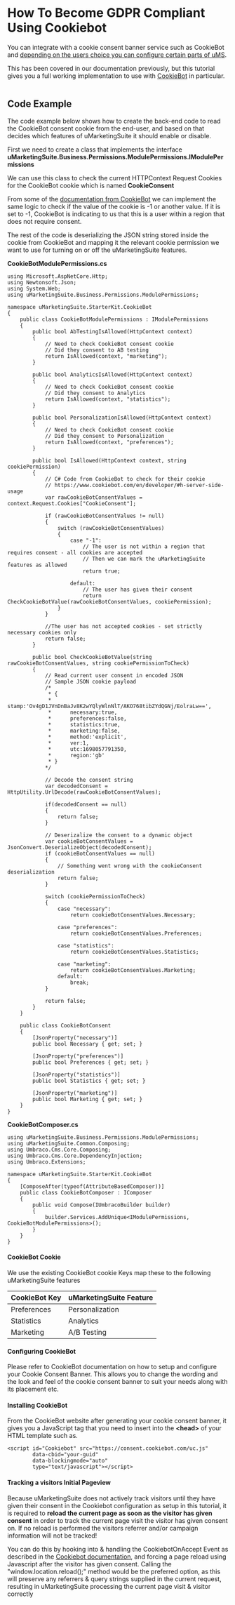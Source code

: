 # How To Become GDPR Compliant Using Cookiebot

You can integrate with a cookie consent banner service such as CookieBot and [depending on the users choice you can configure certain parts of uMS](../../../../the-umarketingsuite-broad-overview/the-umarketingsuite-cookie/module-permissions/).

This has been covered in our documentation previously, but this tutorial gives you a full working implementation to use with [CookieBot](https://www.cookiebot.com/) in particular.

![]()

## Code Example

The code example below shows how to create the back-end code to read the CookieBot consent cookie from the end-user, and based on that decides which features of uMarketingSuite it should enable or disable.

First we need to create a class that implements the interface **uMarketingSuite.Business.Permissions.ModulePermissions.IModulePermissions**

We can use this class to check the current HTTPContext Request Cookies for the CookieBot cookie which is named **CookieConsent**

From some of the [documentation from CookieBot](https://www.cookiebot.com/en/developer/) we can implement the same logic to check if the value of the cookie is -1 or another value. If it is set to -1, CookieBot is indicating to us that this is a user within a region that does not require consent.

The rest of the code is deserializing the JSON string stored inside the cookie from CookieBot and mapping it the relevant cookie permission we want to use for turning on or off the uMarketingSuite features.

**CookieBotModulePermissions.cs**

```
using Microsoft.AspNetCore.Http;
using Newtonsoft.Json;
using System.Web;
using uMarketingSuite.Business.Permissions.ModulePermissions;

namespace uMarketingSuite.StarterKit.CookieBot
{
    public class CookieBotModulePermissions : IModulePermissions
    {
        public bool AbTestingIsAllowed(HttpContext context)
        {
            // Need to check CookieBot consent cookie
            // Did they consent to AB testing
            return IsAllowed(context, "marketing");
        }

        public bool AnalyticsIsAllowed(HttpContext context)
        {
            // Need to check CookieBot consent cookie
            // Did they consent to Analytics
            return IsAllowed(context, "statistics");
        }

        public bool PersonalizationIsAllowed(HttpContext context)
        {
            // Need to check CookieBot consent cookie
            // Did they consent to Personalization
            return IsAllowed(context, "preferences");
        }

        public bool IsAllowed(HttpContext context, string cookiePermission)
        {
            // C# Code from CookieBot to check for their cookie
            // https://www.cookiebot.com/en/developer/#h-server-side-usage
            var rawCookieBotConsentValues = context.Request.Cookies["CookieConsent"];

            if (rawCookieBotConsentValues != null)
            {
                switch (rawCookieBotConsentValues)
                {
                    case "-1":
                        // The user is not within a region that requires consent - all cookies are accepted
                        // Then we can mark the uMarketingSuite features as allowed
                        return true;

                    default:
                        // The user has given their consent
                        return CheckCookieBotValue(rawCookieBotConsentValues, cookiePermission);
                }
            }

            //The user has not accepted cookies - set strictly necessary cookies only 
            return false;
        }

        public bool CheckCookieBotValue(string rawCookieBotConsentValues, string cookiePermissionToCheck)
        {
            // Read current user consent in encoded JSON
            // Sample JSON cookie payload
            /*
             * {
             *      stamp:'Ov4gD1JVnDnBaJv8K2wYQlyWlnNlT/AKO768tibZYdQGNj/EolraLw==',
             *      necessary:true,
             *      preferences:false,
             *      statistics:true,
             *      marketing:false,
             *      method:'explicit',
             *      ver:1,
             *      utc:1698057791350,
             *      region:'gb'
             * }
            */

            // Decode the consent string
            var decodedConsent = HttpUtility.UrlDecode(rawCookieBotConsentValues);

            if(decodedConsent == null)
            {
                return false;
            }

            // Deserizalize the consent to a dynamic object
            var cookieBotConsentValues = JsonConvert.DeserializeObject(decodedConsent);
            if (cookieBotConsentValues == null)
            {
                // Something went wrong with the cookieConsent deserialization
                return false;
            }

            switch (cookiePermissionToCheck)
            {
                case "necessary":
                    return cookieBotConsentValues.Necessary;

                case "preferences":
                    return cookieBotConsentValues.Preferences;

                case "statistics":
                    return cookieBotConsentValues.Statistics;

                case "marketing":
                    return cookieBotConsentValues.Marketing;
                default:
                    break;
            }

            return false;
        }
    }

    public class CookieBotConsent
    {
        [JsonProperty("necessary")]
        public bool Necessary { get; set; }

        [JsonProperty("preferences")]
        public bool Preferences { get; set; }

        [JsonProperty("statistics")]
        public bool Statistics { get; set; }

        [JsonProperty("marketing")]
        public bool Marketing { get; set; }
    }
}
```

**CookieBotComposer.cs**

```
using uMarketingSuite.Business.Permissions.ModulePermissions;
using uMarketingSuite.Common.Composing;
using Umbraco.Cms.Core.Composing;
using Umbraco.Cms.Core.DependencyInjection;
using Umbraco.Extensions;

namespace uMarketingSuite.StarterKit.CookieBot
{
    [ComposeAfter(typeof(AttributeBasedComposer))]
    public class CookieBotComposer : IComposer
    {
        public void Compose(IUmbracoBuilder builder)
        {
            builder.Services.AddUnique<IModulePermissions, CookieBotModulePermissions>();
        }
    }
}
```

#### CookieBot Cookie

We use the existing CookieBot cookie Keys map these to the following uMarketingSuite features

| **CookieBot Key** | **uMarketingSuite Feature** |
| ----------------- | --------------------------- |
| Preferences       | Personalization             |
| Statistics        | Analytics                   |
| Marketing         | A/B Testing                 |

#### Configuring CookieBot

Please refer to CookieBot documentation on how to setup and configure your Cookie Consent Banner. This allows you to change the wording and the look and feel of the cookie consent banner to suit your needs along with its placement etc.

#### Installing CookieBot

From the CookieBot website after generating your cookie consent banner, it gives you a JavaScript tag that you need to insert into the **\<head>** of your HTML template such as.

```
<script id="Cookiebot" src="https://consent.cookiebot.com/uc.js" 
        data-cbid="your-guid" 
        data-blockingmode="auto" 
        type="text/javascript"></script>
```

#### Tracking a visitors Initial Pageview

Because uMarketingSuite does not actively track visitors until they have given their consent in the Cookiebot configuration as setup in this tutorial, it is required to **reload the current page as soon as the visitor has given consent** in order to track the current page visit the visitor has given consent on. If no reload is performed the visitors referrer and/or campaign information will not be tracked!

You can do this by hooking into & handling the CookiebotOnAccept Event as described in the [Cookiebot documentation](https://www.cookiebot.com/en/developer/#h-event-handling), and forcing a page reload using Javascript after the visitor has given consent. Calling the "window.location.reload();" method would be the preferred option, as this will preserve any referrers & query strings supplied in the current request, resulting in uMarketingSuite processing the current page visit & visitor correctly
